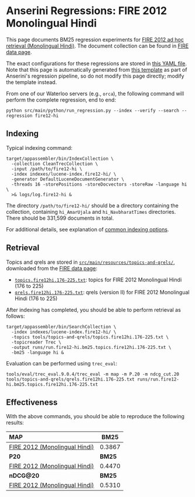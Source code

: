 # Anserini Regressions: FIRE 2012 Monolingual Hindi

This page documents BM25 regression experiments for [FIRE 2012 ad hoc retrieval (Monolingual Hindi)](https://www.isical.ac.in/~fire/2012/adhoc.html).
The document collection can be found in [FIRE data page](http://fire.irsi.res.in/fire/static/data).

The exact configurations for these regressions are stored in [this YAML file](../src/main/resources/regression/fire12-hi.yaml).
Note that this page is automatically generated from [this template](../src/main/resources/docgen/templates/fire12-hi.template) as part of Anserini's regression pipeline, so do not modify this page directly; modify the template instead.

From one of our Waterloo servers (e.g., `orca`), the following command will perform the complete regression, end to end:

```
python src/main/python/run_regression.py --index --verify --search --regression fire12-hi
```

## Indexing

Typical indexing command:

```
target/appassembler/bin/IndexCollection \
  -collection CleanTrecCollection \
  -input /path/to/fire12-hi \
  -index indexes/lucene-index.fire12-hi/ \
  -generator DefaultLuceneDocumentGenerator \
  -threads 16 -storePositions -storeDocvectors -storeRaw -language hi \
  >& logs/log.fire12-hi &
```

The directory `/path/to/fire12-hi/` should be a directory containing the collection, containing `hi_AmarUjala` and `hi_NavbharatTimes` directories.
There should be 331,599 documents in total.

For additional details, see explanation of [common indexing options](common-indexing-options.md).

## Retrieval

Topics and qrels are stored in [`src/main/resources/topics-and-qrels/`](../src/main/resources/topics-and-qrels/), downloaded from the [FIRE data page](http://fire.irsi.res.in/fire/static/data):

+ [`topics.fire12hi.176-225.txt`](../src/main/resources/topics-and-qrels/topics.fire12hi.176-225.txt): topics for FIRE 2012 Monolingual Hindi (176 to 225)
+ [`qrels.fire12hi.176-225.txt`](../src/main/resources/topics-and-qrels/qrels.fire12hi.176-225.txt): qrels (version II) for FIRE 2012 Monolingual Hindi (176 to 225)

After indexing has completed, you should be able to perform retrieval as follows:

```
target/appassembler/bin/SearchCollection \
  -index indexes/lucene-index.fire12-hi/ \
  -topics tools/topics-and-qrels/topics.fire12hi.176-225.txt \
  -topicreader Trec \
  -output runs/run.fire12-hi.bm25.topics.fire12hi.176-225.txt \
  -bm25 -language hi &
```

Evaluation can be performed using `trec_eval`:

```
tools/eval/trec_eval.9.0.4/trec_eval -m map -m P.20 -m ndcg_cut.20 tools/topics-and-qrels/qrels.fire12hi.176-225.txt runs/run.fire12-hi.bm25.topics.fire12hi.176-225.txt
```

## Effectiveness

With the above commands, you should be able to reproduce the following results:

| **MAP**                                                                                                      | **BM25**  |
|:-------------------------------------------------------------------------------------------------------------|-----------|
| [FIRE 2012 (Monolingual Hindi)](../src/main/resources/topics-and-qrels/topics.fire12en.176-225.txt)          | 0.3867    |
| **P20**                                                                                                      | **BM25**  |
| [FIRE 2012 (Monolingual Hindi)](../src/main/resources/topics-and-qrels/topics.fire12en.176-225.txt)          | 0.4470    |
| **nDCG@20**                                                                                                  | **BM25**  |
| [FIRE 2012 (Monolingual Hindi)](../src/main/resources/topics-and-qrels/topics.fire12en.176-225.txt)          | 0.5310    |
